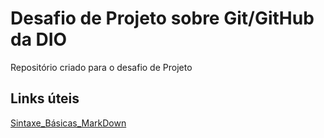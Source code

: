 # Desafio de Projeto sobre Git/GitHub da DIO
Repositório criado para o desafio de Projeto

## Links úteis
[Sintaxe_Básicas_MarkDown](https://www.markdownguide.org/)
